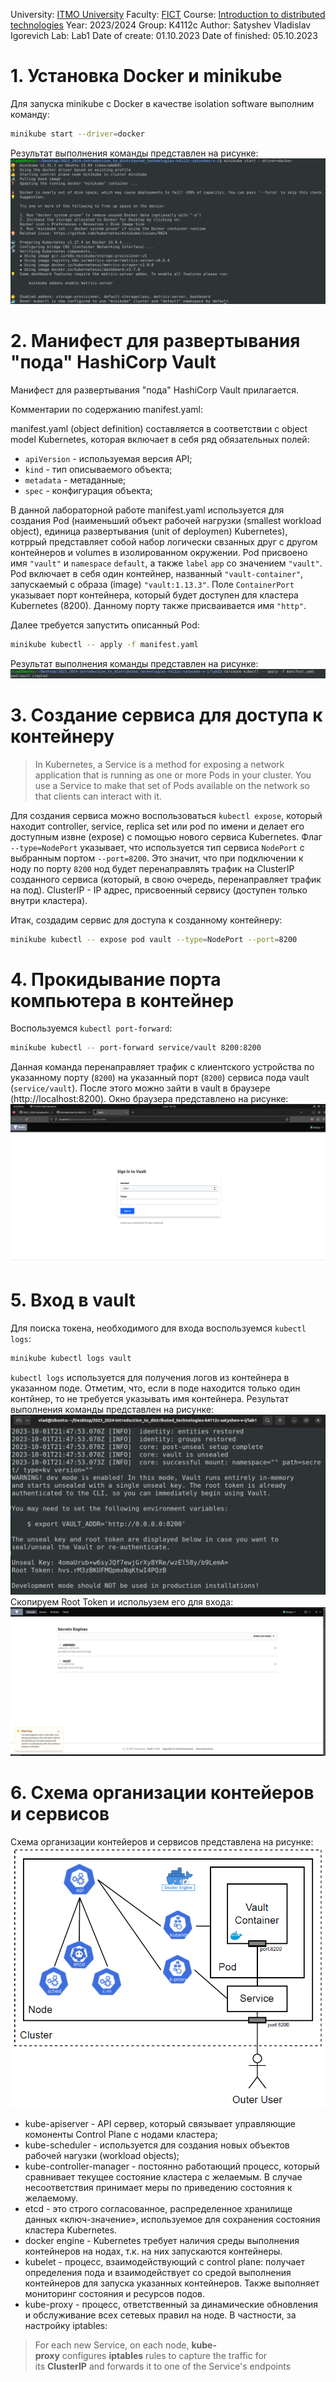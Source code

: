 University: [ITMO University](https://itmo.ru/ru/)
Faculty: [FICT](https://fict.itmo.ru)
Course: [Introduction to distributed technologies](https://github.com/itmo-ict-faculty/introduction-to-distributed-technologies)
Year: 2023/2024
Group: K4112c
Author: Satyshev Vladislav Igorevich
Lab: Lab1
Date of create: 01.10.2023
Date of finished: 05.10.2023


# 1. Установка Docker и minikube
Для запуска minikube с Docker в качестве isolation software выполним команду:
```bash
minikube start --driver=docker
```
Результат выполнения команды представлен на рисунке:
![Рисунок 1](images/1.PNG)

# 2. Манифест для развертывания "пода" HashiCorp Vault
Манифест для развертывания "пода" HashiCorp Vault прилагается.

Комментарии по содержанию manifest.yaml: 

manifest.yaml (object definition) составляется в соответствии с object model Kubernetes, которая включает в себя ряд обязательных полей:
- `apiVersion` - используемая версия API;
- `kind` - тип описываемого объекта;
- `metadata` - метаданные;
- `spec` - конфигурация объекта;

В данной лабораторной работе manifest.yaml используется для создания Pod (наименьший объект рабочей нагрузки (smallest workload object), единица развертывания (unit of deploymen) Kubernetes), котррый представляет собой набор логически свзанных друг с другом контейнеров и volumes в изолированном окружении. Pod присвоено имя `"vault"` и `namespace` `default`, а также `label` `app` со значением `"vault"`. Pod включает в себя один контейнер, названный `"vault-container"`, запускаемый с образа (image) `"vault:1.13.3"`. Поле `ContainerPort` указывает порт контейнера, который будет доступен для кластера Kubernetes (8200). Данному порту также присваивается имя `"http"`.

Далее требуется запустить описанный Pod:
```bash
minikube kubectl -- apply -f manifest.yaml
```
Результат выполнения команды представлен на рисунке:
![Рисунок 2](images/2.PNG)

# 3. Создание сервиса для доступа к контейнеру
> In Kubernetes, a Service is a method for exposing a network application that is running as one or more Pods in your cluster. 
> You use a Service to make that set of Pods available on the network so that clients can interact with it.

Для создания сервиса можно воспользоваться `kubectl expose`, который находит controller, service, replica set или pod по имени и делает его доступным извне (expose) с помощью нового сервиса Kubernetes. Флаг `--type=NodePort` указывает, что используется тип сервиса `NodePort` с выбранным портом `--port=8200`. Это значит, что при подключении к ноду по порту `8200` нод будет перенаправлять трафик на ClusterIP созданного сервиса (который, в свою очередь, перенаправляет трафик на под).
ClusterIP - IP адрес, присвоенный сервису (доступен только внутри кластера).

Итак, создадим сервис для доступа к созданному контейнеру:
```bash
minikube kubectl -- expose pod vault --type=NodePort --port=8200
```

# 4. Прокидывание порта компьютера в контейнер
Воспользуемся `kubectl port-forward`:
```bash
minikube kubectl -- port-forward service/vault 8200:8200
```
Данная команда перенаправляет трафик с клиентского устройства по указанному порту (`8200`) на указанный порт (`8200`) сервиса пода vault (`service/vault`).
После этого можно зайти в vault в браузере (http://localhost:8200).
Окно браузера представлено на рисунке:
![Рисунок 3](images/3.PNG)

# 5. Вход в vault
Для поиска токена, необходимого для входа воспользуемся `kubectl logs`:
```bash
minikube kubectl logs vault
```
`kubectl logs` используется для получения логов из контейнера в указанном поде. Отметим, что, если в поде находится только один контйнер, то не требуется указывать имя контейнера.
Результат выполнения команды представлен на рисунке:
![Рисунок 4](images/4.PNG)
Скопируем Root Token и испольузем его для входа:
![Рисунок 5](images/5.PNG)

# 6. Схема организации контейеров и сервисов
Схема организации контейеров и сервисов представлена на рисунке:
![Рисунок 6](images/6_v2.PNG)

- kube-apiserver - API сервер, который связывает управляющие комоненты Control Plane с нодами кластера;
- kube-scheduler - используется для создания новых объектов рабочей нагузки (workload objects);
- kube-controller-manager - постоянно работающий процесс, который сравнивает текущее состояние кластера с желаемым. В случае несоответствия принимает меры по приведению состояния к желаемому. 
- etcd - это строго согласованное, распределенное хранилище данных «ключ-значение», используемое для сохранения состояния кластера Kubernetes.
- docker engine - Kubernetes требует наличия среды выполнения контейнеров на нодах, т.к. на них запускаются контейнеры.
- kubelet - процесс, взаимодействующий с control plane: получает определения пода и взаимодействует со средой выполнения контейнеров для запуска указанных контейнеров. Также выполняет мониторинг состояния и ресурсов подов.
- kube-proxy - процесс, ответственный за динамические обновления и обслуживание всех сетевых правил на ноде. В частности, за настройку iptables:
>For each new Service, on each node, **kube-proxy** configures **iptables** rules to capture the traffic for its **ClusterIP** and forwards it to one of the Service's endpoints
